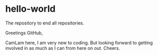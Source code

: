 # hello-world
The repository to end all repositories.

Greetings GitHub,

CamLam here, 
I am very new to coding. But looking forward to getting involved in as much as I can from here on out.
Cheers.
